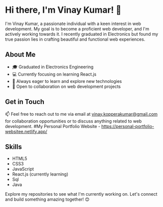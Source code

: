  # Hi there, I'm Vinay Kumar! 👋

I'm Vinay Kumar, a passionate individual with a keen interest in web development. My goal is to become a proficient web developer, and I'm actively working towards it. I recently graduated in Electronics but found my true passion lies in crafting beautiful and functional web experiences.

## About Me
- 🎓 Graduated in Electronics Engineering
- 💻 Currently focusing on learning React.js
- 🌱 Always eager to learn and explore new technologies
- 👯 Open to collaboration on web development projects


## Get in Touch
📫 Feel free to reach out to me via email at [vinay.kopperakumar@gmail.com](mailto:vinay.kopperakumar@gmail.com) for collaboration opportunities or to discuss anything related to web development.
#My Personal Portfolio Website - https://personal-portfolio-websitee.netlify.app/

## Skills
- HTML5
- CSS3
- JavaScript
- React.js (currently learning)
- Sql
- Java

Explore my repositories to see what I'm currently working on. Let's connect and build something amazing together! 😊

<!---
vinay630987/vinay630987 is a ✨ special ✨ repository because its `README.md` (this file) appears on your GitHub profile.
You can click the Preview link to take a look at your changes.
--->
